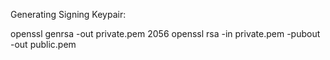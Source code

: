 


Generating Signing Keypair:

openssl genrsa -out private.pem 2056
openssl rsa -in private.pem -pubout -out public.pem 

